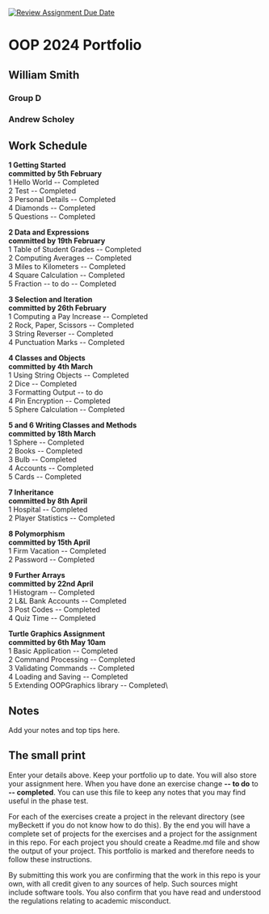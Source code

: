 [![Review Assignment Due Date](https://classroom.github.com/assets/deadline-readme-button-24ddc0f5d75046c5622901739e7c5dd533143b0c8e959d652212380cedb1ea36.svg)](https://classroom.github.com/a/mx4vd1Bo)

# OOP 2024 Portfolio
## William Smith
### Group D
### Andrew Scholey



## Work Schedule
**1 Getting Started**\
**committed by 5th February**\
1 Hello World        -- Completed\
2 Test               -- Completed\
3 Personal Details   -- Completed\
4 Diamonds           -- Completed\
5 Questions          -- Completed

**2 Data and Expressions**\
**committed by 19th February**\
1 Table of Student Grades  -- Completed\
2 Computing Averages       -- Completed\
3 Miles to Kilometers      -- Completed\
4 Square Calculation       -- Completed\
5 Fraction -- to do        -- Completed

**3 Selection and Iteration**\
**committed by 26th February**\
1 Computing a Pay Increase   -- Completed\
2 Rock, Paper, Scissors      -- Completed\
3 String Reverser            -- Completed\
4 Punctuation Marks          -- Completed

**4 Classes and Objects**\
**committed by 4th March**\
1 Using String Objects     -- Completed\
2 Dice                     -- Completed\
3 Formatting Output        -- to do\
4 Pin Encryption           -- Completed\
5 Sphere Calculation       -- Completed

**5 and 6 Writing Classes and Methods**\
**committed by 18th March**\
1 Sphere       -- Completed\
2 Books        -- Completed\
3 Bulb         -- Completed\
4 Accounts     -- Completed\
5 Cards        -- Completed

**7 Inheritance**\
**committed by 8th April**\
1 Hospital            -- Completed\
2 Player Statistics   -- Completed

**8 Polymorphism**\
**committed by 15th April**\
1 Firm Vacation           -- Completed\
2 Password                -- Completed

**9 Further Arrays**\
**committed by 22nd April**\
1 Histogram             -- Completed\
2 L&L Bank Accounts     -- Completed\
3 Post Codes            -- Completed\
4 Quiz Time             -- Completed

**Turtle Graphics Assignment**\
**committed by 6th May 10am**\
1 Basic Application           -- Completed\
2 Command Processing          -- Completed\
3 Validating Commands        -- Completed\
4 Loading and Saving          -- Completed\
5 Extending OOPGraphics library    -- Completed\

## Notes
Add your notes and top tips here.

## The small print
Enter your details above. Keep your portfolio up to date. You will also store your assignment here.
When you have done an exercise change **-- to do** to **-- completed**.
You can use this file to keep any notes that you may find useful in the phase test.

For each of the exercises create a project in the relevant directory (see myBeckett if you do not know how to do this).
By the end you will have a complete set of projects for the exercises and a project for the assignment in this repo.
For each project you should create a Readme.md file and show the output of your project.
This portfolio is marked and therefore needs to follow these instructions.

By submitting this work you are confirming that the work in this repo is your own, with all credit given to any sources of help. Such sources might include software tools.
You also confirm that you have read and understood the regulations relating to academic misconduct.

